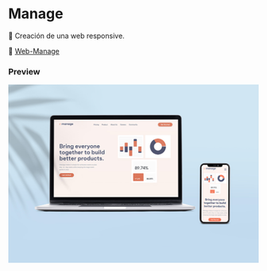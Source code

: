 # Manage

🔭 Creación de una web responsive.

🔗 [Web-Manage](https://mng.vercel.app/)


### Preview
![Manage](https://github.com/soymilidev/Manage/blob/main/img/Manage-mockup.jpg)
